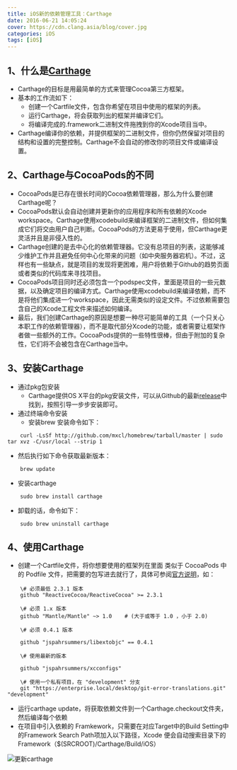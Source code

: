 ```yaml
---
title: iOS新的依赖管理工具：Carthage
date: 2016-06-21 14:05:24
cover: https://cdn.clang.asia/blog/cover.jpg
categories: iOS
tags: [iOS]
---
```

## 1、什么是[Carthage](https://github.com/Carthage/Carthage)
* Carthage的目标是用最简单的方式来管理Cocoa第三方框架。
* 基本的工作流如下：
  * 创建一个Cartfile文件，包含你希望在项目中使用的框架的列表。
  * 运行Carthage，将会获取列出的框架并编译它们。
  * 将编译完成的.framework二进制文件拖拽到你的Xcode项目当中。
* Carthage编译你的依赖，并提供框架的二进制文件，但你仍然保留对项目的结构和设置的完整控制。Carthage不会自动的修改你的项目文件或编译设置。


## 2、Carthage与CocoaPods的不同
* CocoaPods是已存在很长时间的Cocoa依赖管理器，那么为什么要创建Carthage呢？
* CocoaPods默认会自动创建并更新你的应用程序和所有依赖的Xcode workspace。Carthage使用xcodebuild来编译框架的二进制文件，但如何集成它们将交由用户自己判断。CocoaPods的方法更易于使用，但Carthage更灵活并且是非侵入性的。
* Carthage创建的是去中心化的依赖管理器。它没有总项目的列表，这能够减少维护工作并且避免任何中心化带来的问题（如中央服务器宕机）。不过，这样也有一些缺点，就是项目的发现将更困难，用户将依赖于Github的趋势页面或者类似的代码库来寻找项目。
* CocoaPods项目同时还必须包含一个podspec文件，里面是项目的一些元数据，以及确定项目的编译方式。Carthage使用xcodebuild来编译依赖，而不是将他们集成进一个workspace，因此无需类似的设定文件。不过依赖需要包含自己的Xcode工程文件来描述如何编译。
* 最后，我们创建Carthage的原因是想要一种尽可能简单的工具（一个只关心本职工作的依赖管理器），而不是取代部分Xcode的功能，或者需要让框架作者做一些额外的工作。CocoaPods提供的一些特性很棒，但由于附加的复杂性，它们将不会被包含在Carthage当中。

## 3、安装Carthage
* 通过pkg包安装
  * Carthage提供OS X平台的pkg安装文件，可以从Github的最新[release](https://github.com/Carthage/Carthage/releases)中找到，按照引导一步步安装即可。
* 通过终端命令安装
  * 安装brew
	安装命令如下：

```
	curl -LsSf http://github.com/mxcl/homebrew/tarball/master | sudo tar xvz -C/usr/local --strip 1
```

  * 然后执行如下命令获取最新版本：

```
	brew update
```

  * 安装carthage

```
	sudo brew install carthage
```

  * 卸载的话，命令如下：

```
	sudo brew uninstall carthage
```

## 4、使用Carthage
* 创建一个Cartfile文件，将你想要使用的框架列在里面
	类似于 CocoaPods 中的 Podfile 文件，把需要的包写进去就行了，具体可参阅[官方说明](https://github.com/Carthage/Carthage/blob/master/Documentation/Artifacts.md#cartfile)，如：

```
	\# 必须最低 2.3.1 版本
	github "ReactiveCocoa/ReactiveCocoa" >= 2.3.1

	\# 必须 1.x 版本
	github "Mantle/Mantle" ~> 1.0    # (大于或等于 1.0 ，小于 2.0)

	\# 必须 0.4.1 版本

	github "jspahrsummers/libextobjc" == 0.4.1

	\# 使用最新的版本

	github "jspahrsummers/xcconfigs"

	\# 使用一个私有项目，在 "development" 分支
	git "https://enterprise.local/desktop/git-error-translations.git" "development"
```

* 运行carthage update，将获取依赖文件到一个Carthage.checkout文件夹，然后编译每个依赖
* 在项目中引入依赖的 Framkework，只需要在对应Target中的Build Setting中的Framework Search Path项加入以下路径，Xcode 便会自动搜索目录下的Framework（$(SRCROOT)/Carthage/Build/iOS）

![更新carthage](https://cdn.clang.asia/blog/2016/iOS%E6%96%B0%E7%9A%84%E4%BE%9D%E8%B5%96%E7%AE%A1%E7%90%86%E5%B7%A5%E5%85%B7%EF%BC%9ACarthage_1.png)

